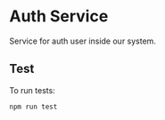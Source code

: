 # Auth Service

Service for auth user inside our system.

## Test

To run tests:

```
npm run test
```
